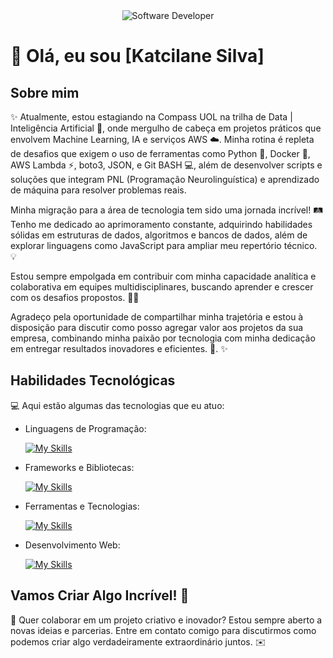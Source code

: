<div align="center">
  <img src="https://i.pinimg.com/originals/0f/25/e4/0f25e4668c1c7740b5ed41835339d67f.gif" alt="Software Developer">
</div>

# 🚀 Olá, eu sou [Katcilane Silva] 

## Sobre mim

✨ Atualmente, estou estagiando na Compass UOL na trilha de Data | Inteligência Artificial 🚀, onde mergulho de cabeça em projetos práticos que envolvem Machine Learning, IA e serviços AWS ☁️. Minha rotina é repleta de desafios que exigem o uso de ferramentas como Python 🐍, Docker 🐳, AWS Lambda ⚡, boto3, JSON, e Git BASH 💻, além de desenvolver scripts e soluções que integram PNL (Programação Neurolinguística) e aprendizado de máquina para resolver problemas reais.

Minha migração para a área de tecnologia tem sido uma jornada incrível! 🛤️ Tenho me dedicado ao aprimoramento constante, adquirindo habilidades sólidas em estruturas de dados, algoritmos e bancos de dados, além de explorar linguagens como JavaScript para ampliar meu repertório técnico. 💡

Estou sempre empolgada em contribuir com minha capacidade analítica e colaborativa em equipes multidisciplinares, buscando aprender e crescer com os desafios propostos. 🤝✨

Agradeço pela oportunidade de compartilhar minha trajetória e estou à disposição para discutir como posso agregar valor aos projetos da sua empresa, combinando minha paixão por tecnologia com minha dedicação em entregar resultados inovadores e eficientes. 🚀. ✨

## Habilidades Tecnológicas

💻 Aqui estão algumas das tecnologias que eu atuo:

-  Linguagens de Programação: 

    [![My Skills](https://skillicons.dev/icons?i=java,javascript,python,nodejs,opencv,pytorch,regex,tensorflow)](https://skillicons.dev)
- Frameworks e Bibliotecas: 

    [![My Skills](https://skillicons.dev/icons?i=mysql,aws,docker,postman)](https://skillicons.dev)
- Ferramentas e Tecnologias: 

    [![My Skills](https://skillicons.dev/icons?i=git,github,vscode)](https://skillicons.dev)
- Desenvolvimento Web:

    [![My Skills](https://skillicons.dev/icons?i=html,css)](https://skillicons.dev) 




## Vamos Criar Algo Incrível! 💫

💬 Quer colaborar em um projeto criativo e inovador? Estou sempre aberto a novas ideias e parcerias. Entre em contato comigo para discutirmos como podemos criar algo verdadeiramente extraordinário juntos. ✉️


